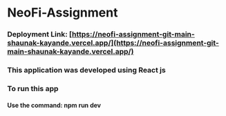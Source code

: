# NeoFi-Assignment
### Deployment Link: [https://neofi-assignment-git-main-shaunak-kayande.vercel.app/](https://neofi-assignment-git-main-shaunak-kayande.vercel.app/)

### This application was developed using React js
### To run this app 
#### Use the command: npm run dev
